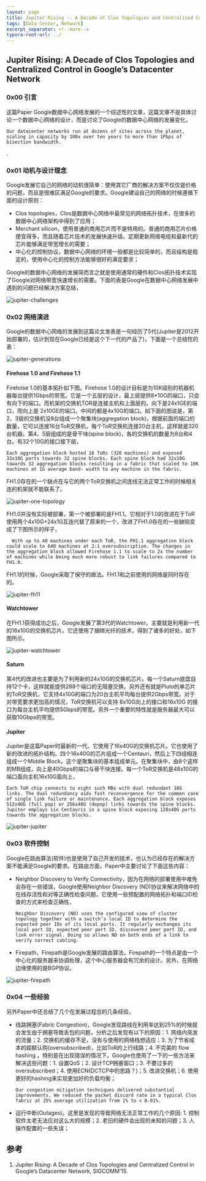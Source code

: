 ```yaml
---
layout: page
title: Jupiter Rising -- A Decade of Clos Topologies and Centralized Control
tags: [Data Center, Network]
excerpt_separator: <!--more-->
typora-root-url: ../
---
```


## Jupiter Rising: A Decade of Clos Topologies and Centralized Control in Google’s Datacenter Network

### 0x00 引言

  这篇Paper Google数据中心网络发展的一个综述性的文章，这篇文章不是具体讨论一个数据中心网络的设计，而是讨论了Google的数据中心网络的发展变化，

```
Our datacenter networks run at dozens of sites across the planet, scaling in capacity by 100x over ten years to more than 1Pbps of bisection bandwidth.
```

.

### 0x01 动机与设计理念

 Google发展它自己的网络的动机很简单：使用其它厂商的解决方案不仅仅是价格的问题，而且是很难区满足Google的要求。Google建设自己的网络的时候遵循下面的设计原则：

* Clos topologies，Clos是数据中心网络中最常见的网络拓扑技术，在很多的数据中心网络架构中得到了应用；
* Merchant silicon，使用普通的商用芯片而不是特用的。普通的商用芯片价格便宜得多，而且随着芯片技术的发展快速升级。定期更新网络电缆和最新代的芯片能够满足带宽增长的需要；
* 中心化的控制协议，数据中心网络的环境一般都是比较简单的，而且结构是稳定的，使用中心化的控制方法能够很好的满足要求；

Google的数据中心网络的发展简而言之就是使用通常的硬件和Clos拓扑技术实现了Google对网络带宽快速增长的需要。下面的表是Google在数据中心网络发展中遇到的问题已经解决方案总结，

![jupiter-challenges](/assets/img/jupiter-challenges.png)

### 0x02 网络演进

  Google的数据中心网络的发展到这篇论文发表是一句经历了5代(Jupiter是2012开始部署的，估计到现在Google已经是这个下一代的产品了)，下面是一个总结性的表：

![jupiter-generations](/assets/img/jupiter-generations.png)

#### Firehose 1.0 and Firehose 1.1

  Firehose 1.0的基本拓扑如下图。Firehose 1.0的设计目标是为10K级别的机器机器每台提供1Gbps的带宽。它是一个五层的设计，最上层提供8*10G的端口，只会有向下的端口。而机架的交换机TOR是连接主机和上面层的。向下是24x1GE的端口，而向上是 2x10GE的端口。中间的都是4x10G的端口。如下面的图说是，第2、3层的交换机没8台组成一个聚集块(aggregation block)，根据前面的端口的数量，它可以连接16台ToR交换机，每个ToR交换机连接20台主机，这样就是320台机器。第4、5层组成的是骨干块(spine block)，各的交换机的数量为8台和4台。有32个10G的接口接下层，

```
Each aggregation block hosted 16 ToRs (320 machines) and exposed 32x10G ports towards 32 spine blocks. Each spine block had 32x10G towards 32 aggregation blocks resulting in a fabric that scaled to 10K machines at 1G average band- width to any machine in the fabric.
```

FH1.0存在的一个缺点在与它的两个ToR交换机之间连线无法正常工作的时候相关连的机架就不能联系了。

![jupiter-one-topology](/assets/img/jupiter-one-topology.png)

 FH1.0并没有实际被部署，第一个被部署的是FH1.1。它相对于1.0的改进在于ToR使用两个4x10G+24x1G互连代替了原来的一个，改进了FH1.0存在的一些缺陷变成了下图所示的样子，

```
  With up to 40 machines under each ToR, the FH1.1 aggregation block could scale to 640 machines at 2:1 oversubscription. The changes in the aggregation block allowed Firehose 1.1 to scale to 2x the number of machines while being much more robust to link failures compared to FH1.0.
```

FH1.1的时候，Google采取了保守的做法。FH1.1和之前使用的网络是同时存在的。

![jupiter-fh11](/assets/img/jupiter-fh11.png)

#### Watchtower

  在FH1.1获得成功之后，Google发展了第3代的Watchtower。主要就是利用新一代的16x10G的交换机芯片。它还使用了捆绑光纤的技术，得到了诸多的好处，如下图所示。

![jupiter-watchtower](/assets/img/jupiter-watchtower.png)

####  Saturn

  第4代的改进也主要是为了利用新的24x10G的交换机芯片。每一个Saturn底盘自持12个卡，这样就能提供288个端口的无阻塞交换。另外还有就是Pluto的单芯片的ToR交换机，它支持4x10G的端口为20台主机平均每台提供2Gbps带宽。对于对带宽要求更加高的情况，ToR交换机可以支持 8x10G向上的接口和16x10G 的接口为每台主机平均提供5Gbps的带宽。另外一个重要的特性就是服务器最大可以获取10Gbps的带宽。

#### Jupiter

 Jupiter是这篇Paper时最新的一代。它使用了16x40G的交换机芯片。它也使用了新的改进的拓扑结构。四个16x40G的芯片组成一个Centauri，然后上下四组相连组成一个Middle Block，这个是聚集块的基本组成单元。在聚集块中，由8个这样的MB组成，向上是40Gbps的端口与骨干块连接。每一个ToR交换机是48x10G的端口面向主机16x10G面向上，

```
Each ToR chip connects to eight such MBs with dual redundant 10G links. The dual redundancy aids fast reconvergence for the common case of single link failure or maintenance. Each aggregation block exposes 512x40G (full pop) or 256x40G (depop) links towards the spine blocks. Jupiter employs six Centauris in a spine block exposing 128x40G ports towards the aggregation blocks.
```

![jupiter-jupiter](/assets/img/jupiter-jupiter.png)

### 0x03 软件控制

  Google在路由算法(软件)也是使用了自己开发的技术，也认为已经存在的解决方案不能满足Google的要求。在路由方面，Paper中主要讨论了下面这些内容：

* Neighbor Discovery to Verify Connectivity，因为在网络的部署使用中难免会存在一些错误，Google使用Neighbor Discovery (ND)协议来解决网络中的在线存活性和对等正确性检查问题，它使用一些预配置的网络拓扑和端口ID检查的方式来检查正确性，

  ```
  Neighbor Discovery (ND) uses the configured view of cluster topology together with a switch’s local ID to determine the expected peer IDs of its local ports. It regularly exchanges its local port ID, expected peer port ID, discovered peer port ID, and link error signal. Doing so allows ND on both ends of a link to verify correct cabling.
  ```

* Firepath，Firepath是Google发展的路由算法，Firepath的一个特点是由一个中心化的服务器来协调处理，这个中心服务器会有冗余的设计。另外，在网络边缘使用的是BGP协议。

![jupiter-firepath](/assets/img/jupiter-firepath.png)

### 0x04 一些经验

 另外Paper中还总结了几个在发展过程总的几条经验，

* 线路拥塞(Fabric Congestion)，Google发现路线在利用率达到25%的时候就会发生由于拥塞导致丢包的问题，分析之后发现有以下的原因：1. 网络内突发的流量；2. 交换机的缓存不足，没有与使用的网络栈想适应；3. 为了节省成本的超额认购(oversubscribed)，比如ToR的上行线路；4. 不完美的 flow hashing ，特别是在出现错误的情况下。Google也使用了一下的一些方法来解决这些问题：1. 设置QoS；2. 设计TCP拥塞窗口；3. 不要过多的oversubscribed；4. 使用ECN(DCTCP中的思路？)；5. 改进交换机；6. 使用更好的hashing来实现更加好的负载均衡；

  ```
  Our congestion mitigation techniques delivered substantial improvements. We reduced the packet discard rate in a typical Clos fabric at 25% average utilization from 1% to < 0.01%.
  ```

* 运行中断(Outages)。这里是发现的导致网络无法正常工作的几个原因: 1. 控制软件太老无法应对这么大的规模；2. 老旧的硬件会出现的未知的问题；3. 人操作配置的一些失误；

## 参考

1. Jupiter Rising: A Decade of Clos Topologies and Centralized Control in Google’s Datacenter Network, SIGCOMM'15.